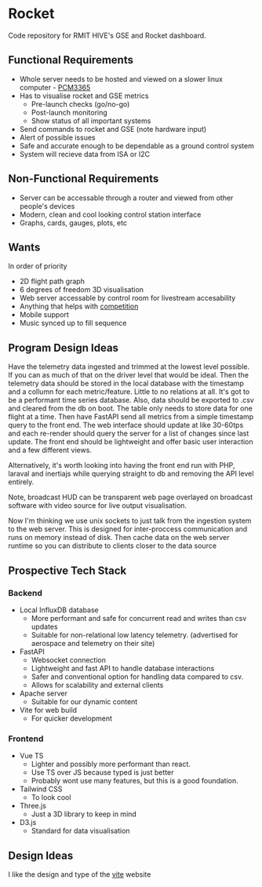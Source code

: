 # Rocket

Code repository for RMIT HIVE's GSE and Rocket dashboard.

## Functional Requirements

- Whole server needs to be hosted and viewed on a slower linux computer - [PCM3365](https://www.advantech.com/en-au/products/1bd3bc7c-a45b-48ca-b94d-3fca3190bcc0/pcm-3365/mod_b3576b63-5d3f-4ff9-936a-a7daa3d8f362)
- Has to visualise rocket and GSE metrics
	- Pre-launch checks (go/no-go)
	- Post-launch monitoring
	- Show status of all important systems
- Send commands to rocket and GSE (note hardware input) 
- Alert of possible issues
- Safe and accurate enough to be dependable as a ground control system
- System will recieve data from ISA or I2C

## Non-Functional Requirements

- Server can be accessable through a router and viewed from other people's devices
- Modern, clean and cool looking control station interface
- Graphs, cards, gauges, plots, etc

## Wants

In order of priority

- 2D flight path graph
- 6 degrees of freedom 3D visualisation
- Web server accessable by control room for livestream accesability
- Anything that helps with [competition](https://www.soundingrocket.org/live-rocket-video-challenge.html)
- Mobile support
- Music synced up to fill sequence


## Program Design Ideas

Have the telemetry data ingested and trimmed at the lowest level possible. If you can as much of that on the  driver level that would be ideal. Then the telemetry data should be stored in the local database with the timestamp and a collumn for each metric/feature. Little to no relations at all. It's got to be a performant time series database. Also, data should be exported to .csv and cleared from the db on boot. The table only needs to store data for one flight at a time. Then have FastAPI send all metrics from a simple timestamp query to the front end. The web interface should update at like 30-60tps and each re-render should query the server for a list of changes since last update. The front end should be lightweight and offer basic user interaction and a few different views.


Alternatively, it's worth looking into having the front end run with PHP, laraval and inertiajs while querying straight to db and removing the API level entirely. 


Note, broadcast HUD can be transparent web page overlayed on broadcast software with video source for live output visualisation.


Now I'm thinking we use unix sockets to just talk from the ingestion system to the web server. This is designed for inter-proccess communication and runs on memory instead of disk. Then cache data on the web server runtime so you can distribute to clients closer to the data source

## Prospective Tech Stack

### Backend

- Local InfluxDB database
	- More performant and safe for concurrent read and writes than csv updates
	- Suitable for non-relational low latency telemetry. (advertised for aerospace and telemetry on their site)
- FastAPI 
	- Websocket connection 
	- Lightweight and fast API to handle database interactions
	- Safer and conventional option for handling data compared to csv.
	- Allows for scalability and external clients
- Apache server
	- Suitable for our dynamic content
- Vite for web build
	- For quicker development

### Frontend

- Vue TS
	- Lighter and possibly more performant than react. 
	- Use TS over JS because typed is just better 
	- Probably wont use many features, but this is a good foundation. 
- Tailwind CSS
	- To look cool
- Three.js
	- Just a 3D library to keep in mind
- D3.js
	- Standard for data visualisation

## Design Ideas

I like the design and type of the [vite](https://vite.dev/) website
